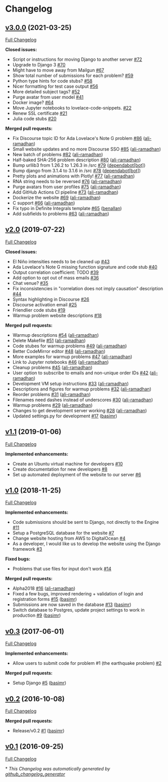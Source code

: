 # Changelog

## [v3.0.0](https://github.com/project-lovelace/lovelace-website/tree/v3.0.0) (2021-03-25)

[Full Changelog](https://github.com/project-lovelace/lovelace-website/compare/v2.0...v3.0.0)

**Closed issues:**

- Script or instructions for moving Django to another server [\#72](https://github.com/project-lovelace/lovelace-website/issues/72)
- Upgrade to Django 3 [\#70](https://github.com/project-lovelace/lovelace-website/issues/70)
- Might have to move away from Mailgun [\#67](https://github.com/project-lovelace/lovelace-website/issues/67)
- Show total number of submissions for each problem? [\#59](https://github.com/project-lovelace/lovelace-website/issues/59)
- Python type hints for code stubs? [\#58](https://github.com/project-lovelace/lovelace-website/issues/58)
- Nicer formatting for test case output [\#56](https://github.com/project-lovelace/lovelace-website/issues/56)
- More detailed subject tags? [\#52](https://github.com/project-lovelace/lovelace-website/issues/52)
- Purge avatar from user model [\#41](https://github.com/project-lovelace/lovelace-website/issues/41)
- Docker image? [\#64](https://github.com/project-lovelace/lovelace-website/issues/64)
- Move Jupyter notebooks to lovelace-code-snippets. [\#22](https://github.com/project-lovelace/lovelace-website/issues/22)
- Renew SSL certificate [\#21](https://github.com/project-lovelace/lovelace-website/issues/21)
- Julia code stubs [\#20](https://github.com/project-lovelace/lovelace-website/issues/20)

**Merged pull requests:**

- Fix Discourse topic ID for Ada Lovelace's Note G problem [\#86](https://github.com/project-lovelace/lovelace-website/pull/86) ([ali-ramadhan](https://github.com/ali-ramadhan))
- Small website updates and no more Discourse SSO [\#85](https://github.com/project-lovelace/lovelace-website/pull/85) ([ali-ramadhan](https://github.com/ali-ramadhan))
- New batch of problems [\#82](https://github.com/project-lovelace/lovelace-website/pull/82) ([ali-ramadhan](https://github.com/ali-ramadhan))
- Half-baked SHA-256 problem description [\#80](https://github.com/project-lovelace/lovelace-website/pull/80) ([ali-ramadhan](https://github.com/ali-ramadhan))
- Bump urllib3 from 1.26.2 to 1.26.3 in /src [\#79](https://github.com/project-lovelace/lovelace-website/pull/79) ([dependabot[bot]](https://github.com/apps/dependabot))
- Bump django from 3.1.4 to 3.1.6 in /src [\#78](https://github.com/project-lovelace/lovelace-website/pull/78) ([dependabot[bot]](https://github.com/apps/dependabot))
- Pretty plots and animations with Plotly! [\#77](https://github.com/project-lovelace/lovelace-website/pull/77) ([ali-ramadhan](https://github.com/ali-ramadhan))
- RNA string needs to be reversed [\#76](https://github.com/project-lovelace/lovelace-website/pull/76) ([ali-ramadhan](https://github.com/ali-ramadhan))
- Purge avatars from user profiles [\#75](https://github.com/project-lovelace/lovelace-website/pull/75) ([ali-ramadhan](https://github.com/ali-ramadhan))
- Add GitHub Actions CI pipeline [\#73](https://github.com/project-lovelace/lovelace-website/pull/73) ([ali-ramadhan](https://github.com/ali-ramadhan))
- Dockerize the website [\#69](https://github.com/project-lovelace/lovelace-website/pull/69) ([ali-ramadhan](https://github.com/ali-ramadhan))
- C support [\#66](https://github.com/project-lovelace/lovelace-website/pull/66) ([ali-ramadhan](https://github.com/ali-ramadhan))
- Fix typo in Definite Integrals template [\#65](https://github.com/project-lovelace/lovelace-website/pull/65) ([benallan](https://github.com/benallan))
- Add subfields to problems [\#63](https://github.com/project-lovelace/lovelace-website/pull/63) ([ali-ramadhan](https://github.com/ali-ramadhan))

## [v2.0](https://github.com/project-lovelace/lovelace-website/tree/v2.0) (2019-07-22)

[Full Changelog](https://github.com/project-lovelace/lovelace-website/compare/v1.1...v2.0)

**Closed issues:**

- El Niño intensities needs to be cleaned up [\#43](https://github.com/project-lovelace/lovelace-website/issues/43)
- Ada Lovelace's Note G missing function signature and code stub [\#40](https://github.com/project-lovelace/lovelace-website/issues/40)
- Output correlation coefficient: TODO [\#39](https://github.com/project-lovelace/lovelace-website/issues/39)
- Add option to opt out of mass emails [\#36](https://github.com/project-lovelace/lovelace-website/issues/36)
- Chat venue? [\#35](https://github.com/project-lovelace/lovelace-website/issues/35)
- Fix inconsistencies in "correlation does not imply causation" description [\#44](https://github.com/project-lovelace/lovelace-website/issues/44)
- Syntax highlighting in Discourse [\#26](https://github.com/project-lovelace/lovelace-website/issues/26)
- Discourse activation email [\#25](https://github.com/project-lovelace/lovelace-website/issues/25)
- Friendlier code stubs [\#19](https://github.com/project-lovelace/lovelace-website/issues/19)
- Warmup problem website descriptions [\#18](https://github.com/project-lovelace/lovelace-website/issues/18)

**Merged pull requests:**

- Warmup descriptions [\#54](https://github.com/project-lovelace/lovelace-website/pull/54) ([ali-ramadhan](https://github.com/ali-ramadhan))
- Delete Makefile [\#51](https://github.com/project-lovelace/lovelace-website/pull/51) ([ali-ramadhan](https://github.com/ali-ramadhan))
- Code stubes for warmup problems [\#49](https://github.com/project-lovelace/lovelace-website/pull/49) ([ali-ramadhan](https://github.com/ali-ramadhan))
- Better CodeMirror editor [\#48](https://github.com/project-lovelace/lovelace-website/pull/48) ([ali-ramadhan](https://github.com/ali-ramadhan))
- More examples for warmup problems [\#47](https://github.com/project-lovelace/lovelace-website/pull/47) ([ali-ramadhan](https://github.com/ali-ramadhan))
- Link to Jupyter notebooks [\#46](https://github.com/project-lovelace/lovelace-website/pull/46) ([ali-ramadhan](https://github.com/ali-ramadhan))
- Cleanup problems [\#45](https://github.com/project-lovelace/lovelace-website/pull/45) ([ali-ramadhan](https://github.com/ali-ramadhan))
- User option to subscribe to emails and non-unique order IDs [\#42](https://github.com/project-lovelace/lovelace-website/pull/42) ([ali-ramadhan](https://github.com/ali-ramadhan))
- Development VM setup instructions [\#33](https://github.com/project-lovelace/lovelace-website/pull/33) ([ali-ramadhan](https://github.com/ali-ramadhan))
- Descriptions and figures for warmup problems [\#32](https://github.com/project-lovelace/lovelace-website/pull/32) ([ali-ramadhan](https://github.com/ali-ramadhan))
- Reorder problems [\#31](https://github.com/project-lovelace/lovelace-website/pull/31) ([ali-ramadhan](https://github.com/ali-ramadhan))
- Filenames need dashes instead of underscores [\#30](https://github.com/project-lovelace/lovelace-website/pull/30) ([ali-ramadhan](https://github.com/ali-ramadhan))
- Warmup problems [\#29](https://github.com/project-lovelace/lovelace-website/pull/29) ([ali-ramadhan](https://github.com/ali-ramadhan))
- Changes to get development server working [\#28](https://github.com/project-lovelace/lovelace-website/pull/28) ([ali-ramadhan](https://github.com/ali-ramadhan))
- Updated settings.py for development [\#17](https://github.com/project-lovelace/lovelace-website/pull/17) ([basimr](https://github.com/basimr))

## [v1.1](https://github.com/project-lovelace/lovelace-website/tree/v1.1) (2019-01-06)

[Full Changelog](https://github.com/project-lovelace/lovelace-website/compare/v1.0...v1.1)

**Implemented enhancements:**

- Create an Ubuntu virtual machine for developers  [\#10](https://github.com/project-lovelace/lovelace-website/issues/10)
- Create documentation for new developers [\#8](https://github.com/project-lovelace/lovelace-website/issues/8)
- Set up automated deployment of the website to our server [\#6](https://github.com/project-lovelace/lovelace-website/issues/6)

## [v1.0](https://github.com/project-lovelace/lovelace-website/tree/v1.0) (2018-11-25)

[Full Changelog](https://github.com/project-lovelace/lovelace-website/compare/v0.3...v1.0)

**Implemented enhancements:**

- Code submissions should be sent to Django, not directly to the Engine [\#11](https://github.com/project-lovelace/lovelace-website/issues/11)
- Setup a PostgreSQL database for the website [\#7](https://github.com/project-lovelace/lovelace-website/issues/7)
- Change website hosting from AWS to DigitalOcean [\#4](https://github.com/project-lovelace/lovelace-website/issues/4)
- As a developer, I would like us to develop the website using the Django framework [\#3](https://github.com/project-lovelace/lovelace-website/issues/3)

**Fixed bugs:**

- Problems that use files for input don't work [\#14](https://github.com/project-lovelace/lovelace-website/issues/14)

**Merged pull requests:**

- Alpha2018 [\#16](https://github.com/project-lovelace/lovelace-website/pull/16) ([ali-ramadhan](https://github.com/ali-ramadhan))
- Fixed a few bugs, improved rendering + validation of login and registration forms [\#15](https://github.com/project-lovelace/lovelace-website/pull/15) ([basimr](https://github.com/basimr))
- Submissions are now saved in the database [\#13](https://github.com/project-lovelace/lovelace-website/pull/13) ([basimr](https://github.com/basimr))
- Switch database to Postgres, update project settings to work in production [\#9](https://github.com/project-lovelace/lovelace-website/pull/9) ([basimr](https://github.com/basimr))

## [v0.3](https://github.com/project-lovelace/lovelace-website/tree/v0.3) (2017-06-01)

[Full Changelog](https://github.com/project-lovelace/lovelace-website/compare/v0.2...v0.3)

**Implemented enhancements:**

- Allow users to submit code for problem \#1 \(the earthquake problem\) [\#2](https://github.com/project-lovelace/lovelace-website/issues/2)

**Merged pull requests:**

- Setup Django [\#5](https://github.com/project-lovelace/lovelace-website/pull/5) ([basimr](https://github.com/basimr))

## [v0.2](https://github.com/project-lovelace/lovelace-website/tree/v0.2) (2016-10-08)

[Full Changelog](https://github.com/project-lovelace/lovelace-website/compare/v0.1...v0.2)

**Merged pull requests:**

- Release/v0.2 [\#1](https://github.com/project-lovelace/lovelace-website/pull/1) ([basimr](https://github.com/basimr))

## [v0.1](https://github.com/project-lovelace/lovelace-website/tree/v0.1) (2016-09-25)

[Full Changelog](https://github.com/project-lovelace/lovelace-website/compare/ce2976469031b240508c0b6a9bd2168477a8726c...v0.1)



\* *This Changelog was automatically generated by [github_changelog_generator](https://github.com/github-changelog-generator/github-changelog-generator)*
